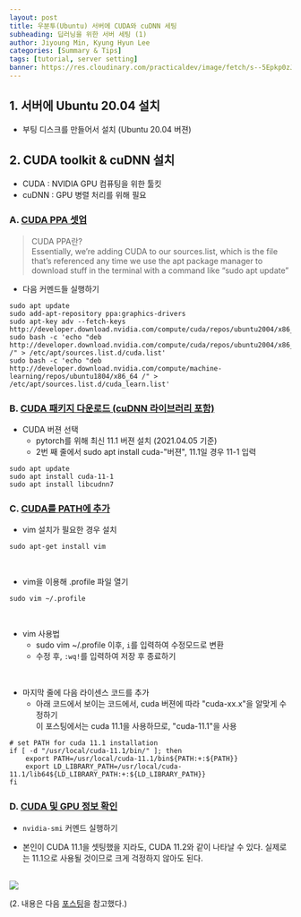 ```yaml
---
layout: post
title: 우분투(Ubuntu) 서버에 CUDA와 cuDNN 세팅
subheading: 딥러닝을 위한 서버 세팅 (1)
author: Jiyoung Min, Kyung Hyun Lee
categories: [Summary & Tips]
tags: [tutorial, server setting]
banner: https://res.cloudinary.com/practicaldev/image/fetch/s--5Epkp0zJ--/c_imagga_scale,f_auto,fl_progressive,h_420,q_auto,w_1000/https://www.tipard.com/images/video/cuda.jpg
---
```


## 1. 서버에 Ubuntu 20.04 설치

- 부팅 디스크를 만들어서 설치 (Ubuntu 20.04 버젼)


## 2. CUDA toolkit & cuDNN 설치

- CUDA : NVIDIA GPU 컴퓨팅을 위한 툴킷
- cuDNN : GPU 병렬 처리를 위해 필요

### A. <u>CUDA PPA 셋업</u>   

> CUDA PPA란?  
> Essentially, we’re adding CUDA to our sources.list, which is the file that’s referenced any time we use the apt package manager to download stuff in the terminal with a command like “sudo apt update”

- 다음 커멘드들 실행하기

```
sudo apt update
sudo add-apt-repository ppa:graphics-drivers
sudo apt-key adv --fetch-keys http://developer.download.nvidia.com/compute/cuda/repos/ubuntu2004/x86_64/7fa2af80.pub
sudo bash -c 'echo "deb http://developer.download.nvidia.com/compute/cuda/repos/ubuntu2004/x86_64 /" > /etc/apt/sources.list.d/cuda.list'
sudo bash -c 'echo "deb http://developer.download.nvidia.com/compute/machine-learning/repos/ubuntu1804/x86_64 /" > /etc/apt/sources.list.d/cuda_learn.list'
```

### B. <u> CUDA 패키지 다운로드 (cuDNN 라이브러리 포함) </u>

- CUDA 버젼 선택
  - pytorch를 위해 최신 11.1 버젼 설치 (2021.04.05 기준)   
  - 2번 째 줄에서 sudo apt install cuda-"버젼", 11.1일 경우 11-1 입력  
  
```
sudo apt update
sudo apt install cuda-11-1
sudo apt install libcudnn7
```

### C. <u> CUDA를 PATH에 추가 </u>

- vim 설치가 필요한 경우 설치

```
sudo apt-get install vim
```
<br/>

- vim을 이용해 .profile 파일 열기

```
sudo vim ~/.profile
```
<br/>

- vim 사용법
  - sudo vim ~/.profile 이후, `i`를 입력하여 수정모드로 변환
  - 수정 후, `:wq!`를 입력하여 저장 후 종료하기

<br/>

- 마지막 줄에 다음 라이센스 코드를 추가
  - 아래 코드에서 보이는 코드에서, cuda 버젼에 따라 "cuda-xx.x"을 알맞게 수정하기   
    이 포스팅에서는 cuda 11.1을 사용하므로, "cuda-11.1"을 사용

```
# set PATH for cuda 11.1 installation
if [ -d "/usr/local/cuda-11.1/bin/" ]; then
    export PATH=/usr/local/cuda-11.1/bin${PATH:+:${PATH}}
    export LD_LIBRARY_PATH=/usr/local/cuda-11.1/lib64${LD_LIBRARY_PATH:+:${LD_LIBRARY_PATH}}
fi
```

### D. <u> CUDA 및 GPU 정보 확인 </u>

- `nvidia-smi` 커멘드 실행하기

- 본인이 CUDA 11.1을 셋팅했을 지라도, CUDA 11.2와 같이 나타날 수 있다.
  실제로는 11.1으로 사용될 것이므로 크게 걱정하지 않아도 된다.
<br/>

  <img src="https://drive.google.com/uc?export=view&id=1CRrP0yZZyVD-XV9McVopTPtRz7zgusXX">

(2. 내용은 다음 [포스팅](https://medium.com/@stephengregory_69986/installing-cuda-10-1-on-ubuntu-20-04-e562a5e724a0)을 참고했다.)

 